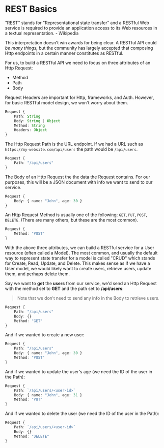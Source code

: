 # REST Basics

"REST" stands for "Representational state transfer" and a RESTful Web service is required to provide an application access to its Web resources in a textual representation. - Wikipedia

This interpretation doesn't win awards for being clear. A RESTful API could _be many things,_ but the community has largely accepted that composing Http endpoints in a certain manner constitutes as RESTful.

For us, to build a RESTful API we need to focus on three attributes of an Http Request:

* Method
* Path
* Body

Request Headers are important for Http, frameworks, and Auth. However, for basic RESTful model design, we won't worry about them.

```ts
Request {
    Path: String
    Body: String | Object
    Method: String
    Headers: Object
}
```

The Http Request Path is the URL endpoint. If we had a URL such as `https://my-website.com/api/users` the path would be `/api/users`.
```ts
Request {
    Path: "/api/users"
}
```

The Body of an Http Request the the data the Request contains. For our purposes, this will be a JSON document with info we want to send to our service.
```ts
Request {
    Body: { name: "John", age: 30 }
}
```

An Http Request Method is usually one of the following; `GET`, `PUT`, `POST`, `DELETE`. (There are many others, but these are the most common).
```ts
Request {
    Method: "POST"
}
```

With the above three attributes, we can build a RESTful service for a User resource (often called a Model). The most common, and usually the default way to represent state transfer for a model is called "CRUD" which stands for Create, Read, Update, and Delete. This makes sense as if we have a User model, we would likely want to create users, retrieve users, update them, and perhaps delete them.

Say we want to **get** the **users** from our service, we'd send an Http Request with the method set to **GET** and the path set to **/api/users**:

> Note that we don't need to send any info in the Body to retrieve users.
```ts
Request {
    Path: "/api/users"
    Body: {}
    Method: "GET"
}
```

And if we wanted to create a new user:
```ts
Request {
    Path: "/api/users"
    Body: { name: "John", age: 30 }
    Method: "POST"
}
```

And if we wanted to update the user's age (we need the ID of the user in the Path):
```ts
Request {
    Path: `/api/users/<user-id>`
    Body: { name: "John", age: 31 }
    Method: "PUT"
}
```

And if we wanted to delete the user (we need the ID of the user in the Path):
```ts
Request {
    Path: `/api/users/<user-id>`
    Body: {}
    Method: "DELETE"
}
